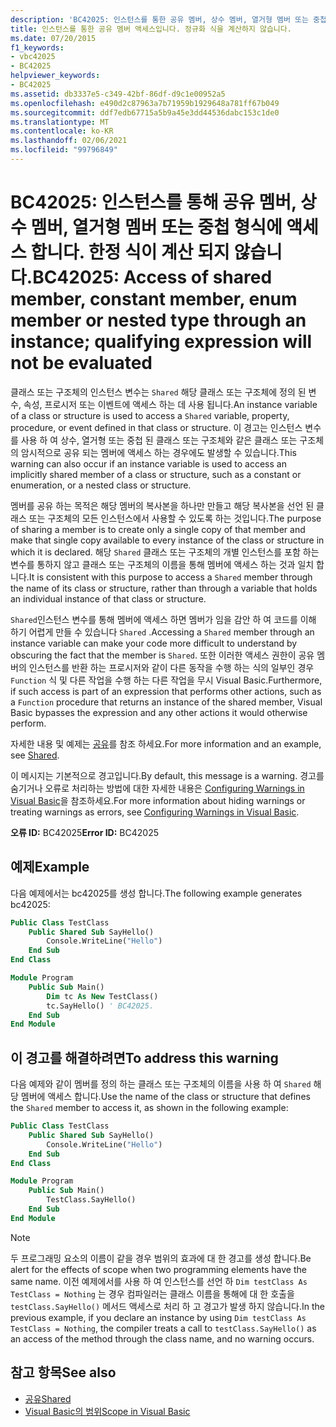 ```yaml
---
description: 'BC42025: 인스턴스를 통한 공유 멤버, 상수 멤버, 열거형 멤버 또는 중첩 형식 액세스에 대해 자세히 알아보세요. 한정 식이 계산 되지 않습니다.'
title: 인스턴스를 통한 공유 멤버 액세스입니다. 정규화 식을 계산하지 않습니다.
ms.date: 07/20/2015
f1_keywords:
- vbc42025
- BC42025
helpviewer_keywords:
- BC42025
ms.assetid: db3337e5-c349-42bf-86df-d9c1e00952a5
ms.openlocfilehash: e490d2c87963a7b71959b1929648a781ff67b049
ms.sourcegitcommit: ddf7edb67715a5b9a45e3dd44536dabc153c1de0
ms.translationtype: MT
ms.contentlocale: ko-KR
ms.lasthandoff: 02/06/2021
ms.locfileid: "99796849"
---
```

# <a name="bc42025-access-of-shared-member-constant-member-enum-member-or-nested-type-through-an-instance-qualifying-expression-will-not-be-evaluated"></a><span data-ttu-id="960e7-103">BC42025: 인스턴스를 통해 공유 멤버, 상수 멤버, 열거형 멤버 또는 중첩 형식에 액세스 합니다. 한정 식이 계산 되지 않습니다.</span><span class="sxs-lookup"><span data-stu-id="960e7-103">BC42025: Access of shared member, constant member, enum member or nested type through an instance; qualifying expression will not be evaluated</span></span>

<span data-ttu-id="960e7-104">클래스 또는 구조체의 인스턴스 변수는 `Shared` 해당 클래스 또는 구조체에 정의 된 변수, 속성, 프로시저 또는 이벤트에 액세스 하는 데 사용 됩니다.</span><span class="sxs-lookup"><span data-stu-id="960e7-104">An instance variable of a class or structure is used to access a `Shared` variable, property, procedure, or event defined in that class or structure.</span></span> <span data-ttu-id="960e7-105">이 경고는 인스턴스 변수를 사용 하 여 상수, 열거형 또는 중첩 된 클래스 또는 구조체와 같은 클래스 또는 구조체의 암시적으로 공유 되는 멤버에 액세스 하는 경우에도 발생할 수 있습니다.</span><span class="sxs-lookup"><span data-stu-id="960e7-105">This warning can also occur if an instance variable is used to access an implicitly shared member of a class or structure, such as a constant or enumeration, or a nested class or structure.</span></span>

<span data-ttu-id="960e7-106">멤버를 공유 하는 목적은 해당 멤버의 복사본을 하나만 만들고 해당 복사본을 선언 된 클래스 또는 구조체의 모든 인스턴스에서 사용할 수 있도록 하는 것입니다.</span><span class="sxs-lookup"><span data-stu-id="960e7-106">The purpose of sharing a member is to create only a single copy of that member and make that single copy available to every instance of the class or structure in which it is declared.</span></span> <span data-ttu-id="960e7-107">해당 `Shared` 클래스 또는 구조체의 개별 인스턴스를 포함 하는 변수를 통하지 않고 클래스 또는 구조체의 이름을 통해 멤버에 액세스 하는 것과 일치 합니다.</span><span class="sxs-lookup"><span data-stu-id="960e7-107">It is consistent with this purpose to access a `Shared` member through the name of its class or structure, rather than through a variable that holds an individual instance of that class or structure.</span></span>

<span data-ttu-id="960e7-108">`Shared`인스턴스 변수를 통해 멤버에 액세스 하면 멤버가 임을 감안 하 여 코드를 이해 하기 어렵게 만들 수 있습니다 `Shared` .</span><span class="sxs-lookup"><span data-stu-id="960e7-108">Accessing a `Shared` member through an instance variable can make your code more difficult to understand by obscuring the fact that the member is `Shared`.</span></span> <span data-ttu-id="960e7-109">또한 이러한 액세스 권한이 공유 멤버의 인스턴스를 반환 하는 프로시저와 같이 다른 동작을 수행 하는 식의 일부인 경우 `Function` 식 및 다른 작업을 수행 하는 다른 작업을 무시 Visual Basic.</span><span class="sxs-lookup"><span data-stu-id="960e7-109">Furthermore, if such access is part of an expression that performs other actions, such as a `Function` procedure that returns an instance of the shared member, Visual Basic bypasses the expression and any other actions it would otherwise perform.</span></span>

<span data-ttu-id="960e7-110">자세한 내용 및 예제는 [공유](../modifiers/shared.md)를 참조 하세요.</span><span class="sxs-lookup"><span data-stu-id="960e7-110">For more information and an example, see [Shared](../modifiers/shared.md).</span></span>

<span data-ttu-id="960e7-111">이 메시지는 기본적으로 경고입니다.</span><span class="sxs-lookup"><span data-stu-id="960e7-111">By default, this message is a warning.</span></span> <span data-ttu-id="960e7-112">경고를 숨기거나 오류로 처리하는 방법에 대한 자세한 내용은 [Configuring Warnings in Visual Basic](/visualstudio/ide/configuring-warnings-in-visual-basic)을 참조하세요.</span><span class="sxs-lookup"><span data-stu-id="960e7-112">For more information about hiding warnings or treating warnings as errors, see [Configuring Warnings in Visual Basic](/visualstudio/ide/configuring-warnings-in-visual-basic).</span></span>

<span data-ttu-id="960e7-113">**오류 ID:** BC42025</span><span class="sxs-lookup"><span data-stu-id="960e7-113">**Error ID:** BC42025</span></span>

## <a name="example"></a><span data-ttu-id="960e7-114">예제</span><span class="sxs-lookup"><span data-stu-id="960e7-114">Example</span></span>

<span data-ttu-id="960e7-115">다음 예제에서는 bc42025를 생성 합니다.</span><span class="sxs-lookup"><span data-stu-id="960e7-115">The following example generates bc42025:</span></span>

```vb
Public Class TestClass
    Public Shared Sub SayHello()
        Console.WriteLine("Hello")
    End Sub
End Class

Module Program
    Public Sub Main()
        Dim tc As New TestClass()
        tc.SayHello() ' BC42025.
    End Sub
End Module
```

## <a name="to-address-this-warning"></a><span data-ttu-id="960e7-116">이 경고를 해결하려면</span><span class="sxs-lookup"><span data-stu-id="960e7-116">To address this warning</span></span>

<span data-ttu-id="960e7-117">다음 예제와 같이 멤버를 정의 하는 클래스 또는 구조체의 이름을 사용 하 여 `Shared` 해당 멤버에 액세스 합니다.</span><span class="sxs-lookup"><span data-stu-id="960e7-117">Use the name of the class or structure that defines the `Shared` member to access it, as shown in the following example:</span></span>

```vb
Public Class TestClass
    Public Shared Sub SayHello()
        Console.WriteLine("Hello")
    End Sub
End Class

Module Program
    Public Sub Main()
        TestClass.SayHello()
    End Sub
End Module
```

> [!NOTE]
> <span data-ttu-id="960e7-118">두 프로그래밍 요소의 이름이 같을 경우 범위의 효과에 대 한 경고를 생성 합니다.</span><span class="sxs-lookup"><span data-stu-id="960e7-118">Be alert for the effects of scope when two programming elements have the same name.</span></span> <span data-ttu-id="960e7-119">이전 예제에서를 사용 하 여 인스턴스를 선언 하 `Dim testClass As TestClass = Nothing` 는 경우 컴파일러는 클래스 이름을 통해에 대 한 호출을 `testClass.SayHello()` 메서드 액세스로 처리 하 고 경고가 발생 하지 않습니다.</span><span class="sxs-lookup"><span data-stu-id="960e7-119">In the previous example, if you declare an instance by using `Dim testClass As TestClass = Nothing`, the compiler treats a call to `testClass.SayHello()` as an access of the method through the class name, and no warning occurs.</span></span>

## <a name="see-also"></a><span data-ttu-id="960e7-120">참고 항목</span><span class="sxs-lookup"><span data-stu-id="960e7-120">See also</span></span>

- [<span data-ttu-id="960e7-121">공유</span><span class="sxs-lookup"><span data-stu-id="960e7-121">Shared</span></span>](../modifiers/shared.md)
- [<span data-ttu-id="960e7-122">Visual Basic의 범위</span><span class="sxs-lookup"><span data-stu-id="960e7-122">Scope in Visual Basic</span></span>](../../programming-guide/language-features/declared-elements/scope.md)
